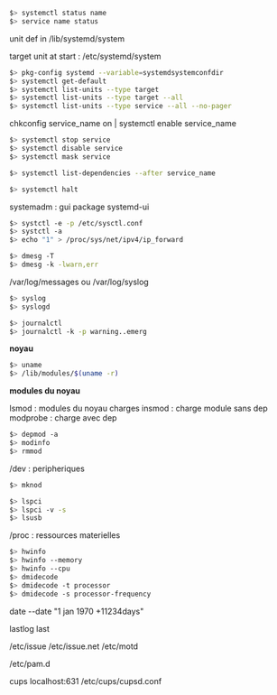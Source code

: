 ``` bash
$> systemctl status name
$> service name status
```

unit def in /lib/systemd/system

target unit at start : /etc/systemd/system

``` bash
$> pkg-config systemd --variable=systemdsystemconfdir
$> systemctl get-default
$> systemctl list-units --type target
$> systemctl list-units --type target --all
$> systemctl list-units --type service --all --no-pager
```

chkconfig service_name on | systemctl enable service_name

``` bash
$> systemctl stop service
$> systemctl disable service
$> systemctl mask service

$> systemctl list-dependencies --after service_name

$> systemctl halt
```

systemadm : gui package systemd-ui

``` bash
$> systctl -e -p /etc/sysctl.conf
$> systctl -a
$> echo "1" > /proc/sys/net/ipv4/ip_forward
```

``` bash
$> dmesg -T
$> dmesg -k -lwarn,err
```

/var/log/messages ou /var/log/syslog

``` bash
$> syslog
$> syslogd
```

``` bash
$> journalctl
$> journalctl -k -p warning..emerg
```

**noyau**
``` bash
$> uname
$> /lib/modules/$(uname -r)
```

**modules du noyau**

lsmod : modules du noyau charges
insmod : charge module sans dep
modprobe : charge avec dep

``` bash
$> depmod -a
$> modinfo
$> rmmod
```

/dev : peripheriques
``` bash
$> mknod
```

``` bash
$> lspci
$> lspci -v -s
$> lsusb
```

/proc : ressources materielles

``` bash
$> hwinfo
$> hwinfo --memory
$> hwinfo --cpu
$> dmidecode
$> dmidecode -t processor
$> dmidecode -s processor-frequency
```

date --date "1 jan 1970 +11234days"

lastlog
last

/etc/issue
/etc/issue.net
/etc/motd

/etc/pam.d

cups
localhost:631
/etc/cups/cupsd.conf



